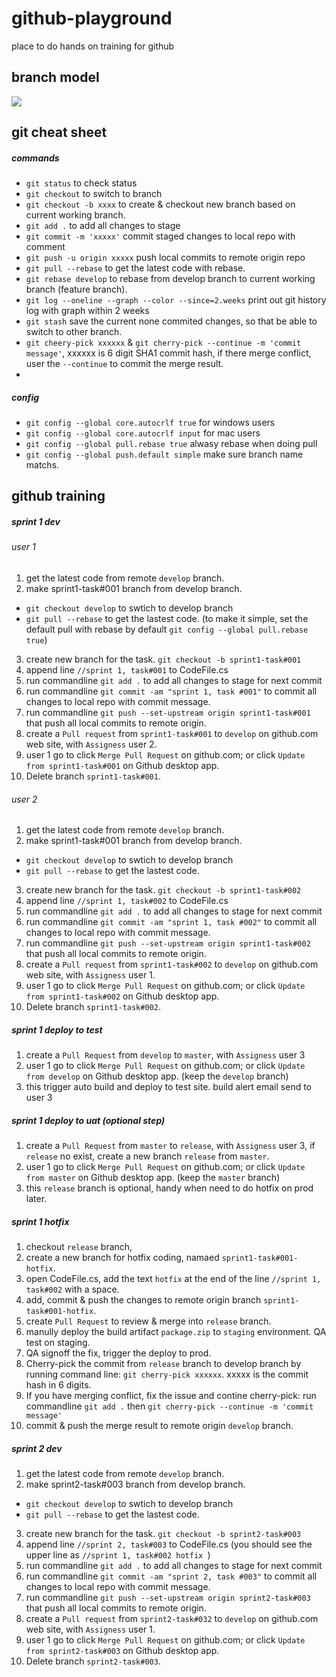 # github-playground
place to do hands on training for github
## branch model
![](http://i.imgur.com/2IvTlOb.png)


## git cheat sheet
##### commands
* `git status` to check status
* `git checkout` to switch to branch
* `git checkout -b xxxx` to create & checkout new branch based on current working branch.
* `git add .` to add all changes to stage
* `git commit -m 'xxxxx'` commit staged changes to local repo with comment
* `git push -u origin xxxxx` push local commits to remote origin repo
* `git pull --rebase` to get the latest code with rebase.
* `git rebase develop` to rebase from develop branch to current working branch (feature branch).
* `git log --oneline --graph --color --since=2.weeks` print out git history log with graph within 2 weeks
* `git stash` save the current none commited changes, so that be able to switch to other branch.
* `git cheery-pick xxxxxx` & `git cherry-pick --continue -m 'commit message'`, xxxxxx is 6 digit SHA1 commit hash, if there merge conflict, user the `--continue` to commit the merge result.
* 

##### config
* `git config --global core.autocrlf true` for windows users
* `git config --global core.autocrlf input` for mac users
* `git config --global pull.rebase true` alwasy rebase when doing pull
* `git config --global push.default simple` make sure branch name matchs.


## github training

##### sprint 1 dev
###### _user 1_
1. get the latest code from remote `develop` branch.
2. make sprint1-task#001 branch from develop branch.  
 + `git checkout develop` to swtich to develop branch
 + `git pull --rebase` to get the lastest code. (to make it simple, set the default pull with rebase by default `git config --global pull.rebase true`)  
3. create new branch for the task. `git checkout -b sprint1-task#001`
4. append line  `//sprint 1, task#001` to CodeFile.cs
5. run commandline `git add .` to add all changes to stage for next commit
6. run commandline `git commit -am "sprint 1, task #001"` to commit all changes to local repo with commit message.
7. run commandline `git push --set-upstream origin sprint1-task#001` that push all local commits to remote origin.
8. create a `Pull request` from `sprint1-task#001` to `develop` on github.com web site, with `Assigness` user 2.
9. user 1 go to click `Merge Pull Request` on github.com; or click `Update from sprint1-task#001` on Github desktop app.
10. Delete branch `sprint1-task#001`.

###### _user 2_
1. get the latest code from remote `develop` branch.
2. make sprint1-task#001 branch from develop branch.  
 + `git checkout develop` to swtich to develop branch
 + `git pull --rebase` to get the lastest code.
3. create new branch for the task. `git checkout -b sprint1-task#002`
4. append line  `//sprint 1, task#002` to CodeFile.cs
5. run commandline `git add .` to add all changes to stage for next commit
6. run commandline `git commit -am "sprint 1, task #002"` to commit all changes to local repo with commit message.
7. run commandline `git push --set-upstream origin sprint1-task#002` that push all local commits to remote origin.
8. create a `Pull request` from `sprint1-task#002` to `develop` on github.com web site, with `Assigness` user 1.
9. user 1 go to click `Merge Pull Request` on github.com; or click `Update from sprint1-task#002` on Github desktop app.
10. Delete branch `sprint1-task#002`.

##### sprint 1 deploy to test
1. create a `Pull Request` from `develop` to `master`, with `Assigness` user 3
2. user 1 go to click `Merge Pull Request` on github.com; or click `Update from develop` on Github desktop app. (keep the `develop` branch)
3. this trigger auto build and deploy to test site. build alert email send to user 3

##### sprint 1 deploy to uat (optional step)
1. create a `Pull Request` from `master` to `release`, with `Assigness` user 3, if `release` no exist, create a new branch `release` from `master`.
2. user 1 go to click `Merge Pull Request` on github.com; or click `Update from master` on Github desktop app. (keep the `master` branch)
3. this `release` branch is optional, handy when need to do hotfix on prod later.

##### sprint 1 hotfix
1. checkout `release` branch,
2. create a new branch for hotfix coding, namaed `sprint1-task#001-hotfix`.
3. open CodeFile.cs, add the text `hotfix` at the end of the line `//sprint 1, task#002` with a space.
4. add, commit & push the changes to remote origin branch `sprint1-task#001-hotfix`.
5. create `Pull Request` to review & merge into `release` branch.
6. manully deploy the build artifact `package.zip` to `staging` environment. QA test on staging.
7. QA signoff the fix, trigger the deploy to prod.
8. Cherry-pick the commit from `release` branch to develop branch by running command line: `git cherry-pick xxxxxx`. xxxxx is the commit hash in 6 digits.
9. If you have merging conflict, fix the issue and contine cherry-pick: run commandline `git add .` then `git cherry-pick --continue -m 'commit message'`
10. commit & push the merge result to remote origin `develop` branch.

##### sprint 2 dev
1. get the latest code from remote `develop` branch.
2. make sprint2-task#003 branch from develop branch.  
 + `git checkout develop` to swtich to develop branch
 + `git pull --rebase` to get the lastest code.
3. create new branch for the task. `git checkout -b sprint2-task#003`
4. append line  `//sprint 2, task#003` to CodeFile.cs (you should see the upper line as `//sprint 1, task#002 hotfix `)
5. run commandline `git add .` to add all changes to stage for next commit
6. run commandline `git commit -am "sprint 2, task #003"` to commit all changes to local repo with commit message.
7. run commandline `git push --set-upstream origin sprint2-task#003` that push all local commits to remote origin.
8. create a `Pull request` from `sprint2-task#032` to `develop` on github.com web site, with `Assigness` user 1.
9. user 1 go to click `Merge Pull Request` on github.com; or click `Update from sprint2-task#003` on Github desktop app.
10. Delete branch `sprint2-task#003`.

